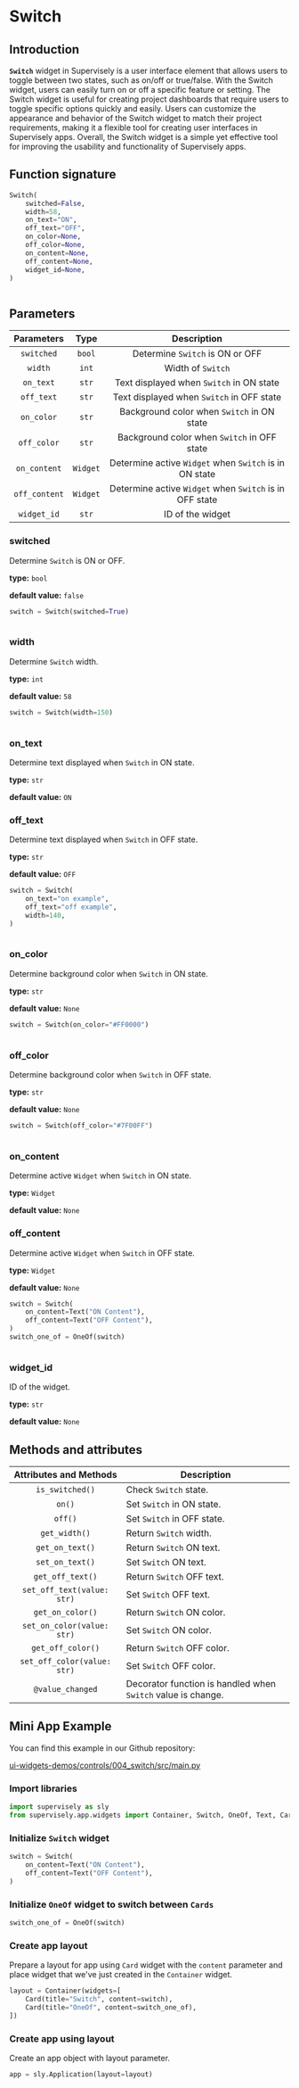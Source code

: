 # Switch

## Introduction

**`Switch`** widget in Supervisely is a user interface element that allows users to toggle between two states, such as on/off or true/false. With the Switch widget, users can easily turn on or off a specific feature or setting. The Switch widget is useful for creating project dashboards that require users to toggle specific options quickly and easily. Users can customize the appearance and behavior of the Switch widget to match their project requirements, making it a flexible tool for creating user interfaces in Supervisely apps. Overall, the Switch widget is a simple yet effective tool for improving the usability and functionality of Supervisely apps.

## Function signature

```python
Switch(
    switched=False,
    width=58,
    on_text="ON",
    off_text="OFF",
    on_color=None,
    off_color=None,
    on_content=None,
    off_content=None,
    widget_id=None,
)
```

<figure><img src="https://user-images.githubusercontent.com/79905215/222439328-eb096aca-5c22-4ef2-8410-7339580c6178.gif" alt=""><figcaption></figcaption></figure>

## Parameters

|   Parameters  |   Type   |                       Description                       |
| :-----------: | :------: | :-----------------------------------------------------: |
|   `switched`  |  `bool`  |             Determine `Switch` is ON or OFF             |
|    `width`    |   `int`  |                    Width of `Switch`                    |
|   `on_text`   |   `str`  |         Text displayed when `Switch` in ON state        |
|   `off_text`  |   `str`  |        Text displayed when `Switch` in OFF state        |
|   `on_color`  |   `str`  |        Background color when `Switch` in ON state       |
|  `off_color`  |   `str`  |       Background color when `Switch` in OFF state       |
|  `on_content` | `Widget` |  Determine active `Widget` when `Switch` is in ON state |
| `off_content` | `Widget` | Determine active `Widget` when `Switch` is in OFF state |
|  `widget_id`  |   `str`  |                     ID of the widget                    |

### switched

Determine `Switch` is ON or OFF.

**type:** `bool`

**default value:** `false`

```python
switch = Switch(switched=True)
```

<figure><img src="https://user-images.githubusercontent.com/79905215/222439526-3fc99d57-7a29-4490-8fd8-66369e3c6be2.png" alt=""><figcaption></figcaption></figure>

### width

Determine `Switch` width.

**type:** `int`

**default value:** `58`

```python
switch = Switch(width=150)
```

<figure><img src="https://user-images.githubusercontent.com/79905215/222440545-87e0fab8-c1a2-4c2d-b5c9-cfc4e3ec3a48.png" alt=""><figcaption></figcaption></figure>

### on\_text

Determine text displayed when `Switch` in ON state.

**type:** `str`

**default value:** `ON`

### off\_text

Determine text displayed when `Switch` in OFF state.

**type:** `str`

**default value:** `OFF`

```python
switch = Switch(
    on_text="on example",
    off_text="off example",
    width=140,
)
```

<figure><img src="https://user-images.githubusercontent.com/79905215/222441017-7585e940-6d66-4b49-a545-11df5524de22.gif" alt=""><figcaption></figcaption></figure>

### on\_color

Determine background color when `Switch` in ON state.

**type:** `str`

**default value:** `None`

```python
switch = Switch(on_color="#FF0000")
```

<figure><img src="https://user-images.githubusercontent.com/79905215/222441521-db70503f-f010-4df8-9e60-4a7422247c6b.png" alt=""><figcaption></figcaption></figure>

### off\_color

Determine background color when `Switch` in OFF state.

**type:** `str`

**default value:** `None`

```python
switch = Switch(off_color="#7F00FF")
```

<figure><img src="https://user-images.githubusercontent.com/79905215/222441494-76bbedad-6a69-4c7b-b674-e3c4cf84ad1e.png" alt=""><figcaption></figcaption></figure>

### on\_content

Determine active `Widget` when `Switch` in ON state.

**type:** `Widget`

**default value:** `None`

### off\_content

Determine active `Widget` when `Switch` in OFF state.

**type:** `Widget`

**default value:** `None`

```python
switch = Switch(
    on_content=Text("ON Content"),
    off_content=Text("OFF Content"),
)
switch_one_of = OneOf(switch)
```

<figure><img src="../../../.gitbook/assets/on-off-content.gif" alt=""><figcaption></figcaption></figure>

### widget\_id

ID of the widget.

**type:** `str`

**default value:** `None`

## Methods and attributes

|    Attributes and Methods   | Description                                                  |
| :-------------------------: | ------------------------------------------------------------ |
|       `is_switched()`       | Check `Switch` state.                                        |
|            `on()`           | Set `Switch` in ON state.                                    |
|           `off()`           | Set `Switch` in OFF state.                                   |
|        `get_width()`        | Return `Switch` width.                                       |
|       `get_on_text()`       | Return `Switch` ON text.                                     |
|       `set_on_text()`       | Set `Switch` ON text.                                        |
|       `get_off_text()`      | Return `Switch` OFF text.                                    |
|  `set_off_text(value: str)` | Set `Switch` OFF text.                                       |
|       `get_on_color()`      | Return `Switch` ON color.                                    |
|  `set_on_color(value: str)` | Set `Switch` ON color.                                       |
|      `get_off_color()`      | Return `Switch` OFF color.                                   |
| `set_off_color(value: str)` | Set `Switch` OFF color.                                      |
|       `@value_changed`      | Decorator function is handled when `Switch` value is change. |

## Mini App Example

You can find this example in our Github repository:

[ui-widgets-demos/controls/004\_switch/src/main.py](https://github.com/supervisely-ecosystem/ui-widgets-demos/blob/master/controls/004\_switch/src/main.py)

### Import libraries

```python
import supervisely as sly
from supervisely.app.widgets import Container, Switch, OneOf, Text, Card
```

### Initialize `Switch` widget

```python
switch = Switch(
    on_content=Text("ON Content"),
    off_content=Text("OFF Сontent"),
)
```

### Initialize `OneOf` widget to switch between `Cards`

```python
switch_one_of = OneOf(switch)
```

### Create app layout

Prepare a layout for app using `Card` widget with the `content` parameter and place widget that we've just created in the `Container` widget.

```python
layout = Container(widgets=[
    Card(title="Switch", content=switch),
    Card(title="OneOf", content=switch_one_of),
])
```

### Create app using layout

Create an app object with layout parameter.

```python
app = sly.Application(layout=layout)
```

<figure><img src="../../../.gitbook/assets/on-off-content.gif" alt=""><figcaption></figcaption></figure>
